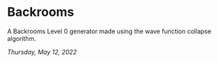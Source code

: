 # Backrooms

A Backrooms Level 0 generator made using the wave function collapse algorithm.

*Thursday, May 12, 2022*